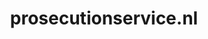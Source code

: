 ---
layout: post
title: "prosecutionservice.nl"
internal_url: "/dutchgov/prosecutionservice.nl.html"
subdomains_count: 6
all_subdomains_count: 8
urls_count: 6
ssl_rank: 0
http_rank: 55
url_link: /data/prosecutionservice.nl/urls.txt
all_subdomains_link: /data/prosecutionservice.nl/all_subdomains.txt
subdomains_link: /data/prosecutionservice.nl/subdomains.txt
categories: dutchgov
---